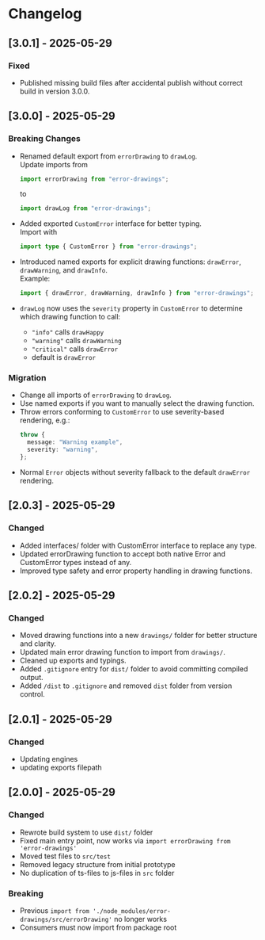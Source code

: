 # Changelog

## [3.0.1] - 2025-05-29

### Fixed

- Published missing build files after accidental publish without correct build in version 3.0.0.

## [3.0.0] - 2025-05-29

### Breaking Changes

- Renamed default export from `errorDrawing` to `drawLog`.  
  Update imports from

  ```ts
  import errorDrawing from "error-drawings";
  ```

  to

  ```ts
  import drawLog from "error-drawings";
  ```

- Added exported `CustomError` interface for better typing.  
  Import with

  ```ts
  import type { CustomError } from "error-drawings";
  ```

- Introduced named exports for explicit drawing functions: `drawError`, `drawWarning`, and `drawInfo`.  
  Example:

  ```ts
  import { drawError, drawWarning, drawInfo } from "error-drawings";
  ```

- `drawLog` now uses the `severity` property in `CustomError` to determine which drawing function to call:
  - `"info"` calls `drawHappy`
  - `"warning"` calls `drawWarning`
  - `"critical"` calls `drawError`
  - default is `drawError`

### Migration

- Change all imports of `errorDrawing` to `drawLog`.
- Use named exports if you want to manually select the drawing function.
- Throw errors conforming to `CustomError` to use severity-based rendering, e.g.:
  ```ts
  throw {
    message: "Warning example",
    severity: "warning",
  };
  ```
- Normal `Error` objects without severity fallback to the default `drawError` rendering.

## [2.0.3] - 2025-05-29

### Changed

- Added interfaces/ folder with CustomError interface to replace any type.
- Updated errorDrawing function to accept both native Error and CustomError types instead of any.
- Improved type safety and error property handling in drawing functions.

## [2.0.2] - 2025-05-29

### Changed

- Moved drawing functions into a new `drawings/` folder for better structure and clarity.
- Updated main error drawing function to import from `drawings/`.
- Cleaned up exports and typings.
- Added `.gitignore` entry for `dist/` folder to avoid committing compiled output.
- Added `/dist` to `.gitignore` and removed `dist` folder from version control.

## [2.0.1] - 2025-05-29

### Changed

- Updating engines
- updating exports filepath

## [2.0.0] - 2025-05-29

### Changed

- Rewrote build system to use `dist/` folder
- Fixed main entry point, now works via `import errorDrawing from 'error-drawings'`
- Moved test files to `src/test`
- Removed legacy structure from initial prototype
- No duplication of ts-files to js-files in `src` folder

### Breaking

- Previous `import from './node_modules/error-drawings/src/errorDrawing'` no longer works
- Consumers must now import from package root
